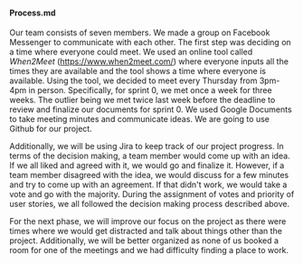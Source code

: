 #### **Process.md**

Our team consists of seven members. We made a group on Facebook Messenger to communicate with each other. The first step was deciding on a time where everyone could meet. We used an online tool called *When2Meet* (https://www.when2meet.com/) where everyone inputs all the times they are available and the tool shows a time where everyone is available. Using the tool, we decided to meet every Thursday from 3pm-4pm in person. Specifically, for sprint 0, we met once a week for three weeks. The outlier being we met twice last week before the deadline to review and finalize our documents for sprint 0. We used Google Documents to take meeting minutes and communicate ideas. We are going to use Github for our project. 

Additionally, we will be using Jira to keep track of our project progress. In terms of the decision making, a team member would come up with an idea. If we all liked and agreed with it, we would go and finalize it. However, if a team member disagreed with the idea, we would discuss for a few minutes and try to come up with an agreement. If that didn't work, we would take a vote and go with the majority. During the assignment of votes and priority of user stories, we all followed the decision making process described above. 

For the next phase, we will improve our focus on the project as there were times where we would get distracted and talk about things other than the project. Additionally, we will be better organized as none of us booked a room for one of the meetings and we had difficulty finding a place to work.